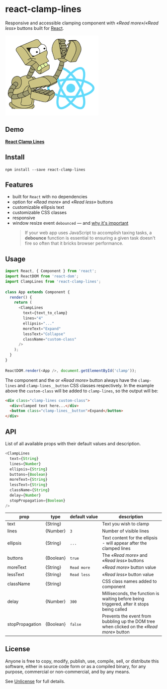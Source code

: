 # react-clamp-lines

Responsive and accessible clamping component with _&laquo;Read more&raquo;_/_&laquo;Read less&raquo;_ buttons built for [React](http://facebook.github.io/react/).

![react-clamp-lines](react-clamp.png 'react-clamp-lines')

## Demo

[**React Clamp Lines**](https://stackblitz.com/edit/react-clamp-lines)

## Install

`npm install --save react-clamp-lines`

## Features

- built for `React` with no dependencies
- option for _&laquo;Read more&raquo;_ and _&laquo;Read less&raquo;_ buttons
- customizable ellipsis text
- customizable CSS classes
- responsive
- window resize event `debounced` &mdash; and [why it's important](https://davidwalsh.name/javascript-debounce-function)
  > If your web app uses JavaScript to accomplish taxing tasks, a **debounce** function is essential to ensuring a given task doesn't fire so often that it bricks browser performance.

## Usage

```js
import React, { Component } from 'react';
import ReactDOM from 'react-dom';
import ClampLines from 'react-clamp-lines';

class App extends Component {
  render() {
    return (
      <ClampLines
        text={text_to_clamp}
        lines="4"
        ellipsis="..."
        moreText="Expand"
        lessText="Collapse"
        className="custom-class"
      />
    );
  }
}

ReactDOM.render(<App />, document.getElementById('clamp'));
```

The component and the or _&laquo;Read more&raquo;_ button always have the `clamp-lines` and `clamp-lines__button` CSS classes respectively. In the example above the `custom-class` will be added to `clamp-lines`, so the output will be:

```html
<div class="clamp-lines custom-class">
  <div>clamped text here...</div>
  <button class="clamp-lines__button">Expand</button>
</div>
```

## API

List of all available props with their default values and description.

```javascript
<ClampLines
  text={String}
  lines={Number}
  ellipsis={String}
  buttons={Boolean}
  moreText={String}
  lessText={String}
  className={String}
  delay={Number}
  stopPropagation={Boolean}
/>
```

| prop            | type      | default&#160;value | description                                                                                           |
| --------------- | --------- | ------------------ | ----------------------------------------------------------------------------------------------------- |
| text            | {String}  |                    | Text you wish to clamp                                                                                |
| lines           | {Number}  | `3`                | Number of visible lines                                                                               |
| ellipsis        | {String}  | `...`              | Text content for the ellipsis - will appear after the clamped lines                                   |
| buttons         | {Boolean} | `true`             | The _&laquo;Read more&raquo;_ and _&laquo;Read less&raquo;_ buttons                                   |
| moreText        | {String}  | `Read more`        | _&laquo;Read more&raquo;_ button value                                                                |
| lessText        | {String}  | `Read less`        | _&laquo;Read less&raquo;_ button value                                                                |
| className       | {String}  |                    | CSS class names added to component                                                                    |
| delay           | {Number}  | `300`              | Milliseconds, the function is waiting before being triggered, after it stops being called             |
| stopPropagation | {Boolean} | `false`            | Prevents the event from bubbling up the DOM tree when clicked on the _&laquo;Read more&raquo;_ button |

## License

Anyone is free to copy, modify, publish, use, compile, sell, or distribute this software, either in source code form or as a compiled binary, for any purpose, commercial or non-commercial, and by any means.

See [Unlicense](http://unlicense.org) for full details.
